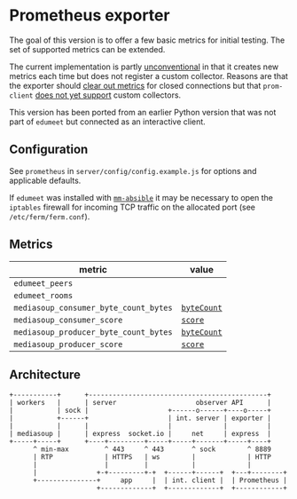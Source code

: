 # Prometheus exporter

The goal of this version is to offer a few basic metrics for
initial testing. The set of supported metrics can be extended.

The current implementation is partly
[unconventional](https://prometheus.io/docs/instrumenting/writing_exporters)
in that it creates new metrics each time but does not register a
custom collector. Reasons are that the exporter should
[clear out metrics](https://github.com/prometheus/client_python/issues/182)
for closed connections but that `prom-client`
[does not yet support](https://github.com/siimon/prom-client/issues/241)
custom collectors.

This version has been ported from an earlier Python version that was not part
of `edumeet` but connected as an interactive client.

## Configuration

See `prometheus` in `server/config/config.example.js` for options and
applicable defaults.

If `edumeet` was installed with 
[`mm-absible`](https://github.com/edumeet/edumeet-ansible)
it may be necessary to open the `iptables` firewall for incoming TCP traffic
on the allocated port (see `/etc/ferm/ferm.conf`).

## Metrics

| metric | value |
|--------|-------|
| `edumeet_peers`| |
| `edumeet_rooms`| |
| `mediasoup_consumer_byte_count_bytes`| [`byteCount`](https://mediasoup.org/documentation/v3/mediasoup/rtc-statistics/#Consumer-Statistics) |
| `mediasoup_consumer_score`| [`score`](https://mediasoup.org/documentation/v3/mediasoup/rtc-statistics/#Consumer-Statistics) |
| `mediasoup_producer_byte_count_bytes`| [`byteCount`](https://mediasoup.org/documentation/v3/mediasoup/rtc-statistics/#Producer-Statistics) |
| `mediasoup_producer_score`| [`score`](https://mediasoup.org/documentation/v3/mediasoup/rtc-statistics/#Producer-Statistics) |

## Architecture

```
+-----------+      +---------------------------------------------+
| workers   |      | server                    observer API      |
|           | sock |                    +------o------+----o-----+
|           +------+                    | int. server | exporter |
|           |      |                    |             |          |
| mediasoup |      | express  socket.io |     net     | express  |
+-----+-----+      +----+---------+-----+-----+-------+-----+----+
      ^ min-max         ^ 443     ^ 443       ^ sock        ^ 8889
      | RTP             | HTTPS   | ws        |             | HTTP
      |                 |         |           |             |
      |               +-+---------+-+  +------+------+  +---+--------+
      +---------------+     app     |  | int. client |  | Prometheus |
                      +-------------+  +-------------+  +------------+
```
